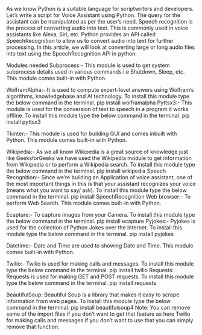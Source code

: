 As we know Python is a suitable language for scriptwriters and developers. Let’s write a script for Voice Assistant using Python. The query for the assistant can be manipulated as per the user’s need. 
Speech recognition is the process of converting audio into text. This is commonly used in voice assistants like Alexa, Siri, etc. Python provides an API called SpeechRecognition to allow us to convert audio into text for further processing. In this article, we will look at converting large or long audio files into text using the SpeechRecognition API in python.
 

Modules needed
Subprocess:- This module is used to get system subprocess details used in various commands i.e Shutdown, Sleep, etc. This module comes built-in with Python. 
 
WolframAlpha:- It is used to compute expert-level answers using Wolfram’s algorithms, knowledgebase and AI technology. To install this module type the below command in the terminal.
pip install wolframalpha
Pyttsx3:- This module is used for the conversion of text to speech in a program it works offline. To install this module type the below command in the terminal.
pip install pyttsx3
 
Tkinter:- This module is used for building GUI and comes inbuilt with Python. This module comes built-in with Python. 
 
Wikipedia:- As we all know Wikipedia is a great source of knowledge just like GeeksforGeeks we have used the Wikipedia module to get information from Wikipedia or to perform a Wikipedia search. To install this module type the below command in the terminal.
pip install wikipedia
Speech Recognition:- Since we’re building an Application of voice assistant, one of the most important things in this is that your assistant recognizes your voice (means what you want to say/ ask). To install this module type the below command in the terminal.
pip install SpeechRecognition
Web browser:- To perform Web Search. This module comes built-in with Python. 
 
Ecapture:- To capture images from your Camera. To install this module type the below command in the terminal.
pip install ecapture
Pyjokes:- Pyjokes is used for the collection of Python Jokes over the Internet. To install this module type the below command in the terminal.
pip install pyjokes
 
Datetime:- Date and Time are used to showing Date and Time. This module comes built-in with Python. 
 
Twilio:- Twilio is used for making calls and messages. To install this module type the below command in the terminal.
pip install twilio
Requests: Requests is used for making GET and POST requests. To install this module type the below command in the terminal.
pip install requests 
 
BeautifulSoup: Beautiful Soup is a library that makes it easy to scrape information from web pages. To install this module type the below command in the terminal.
pip install beautifulsoup4
Note: You can remove some of the import files if you don’t want to get that feature as here Twilio for making calls and messages if you don’t want to use that you can simply remove that function. 

